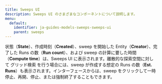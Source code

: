 ```yaml
---
title: Sweeps UI
description: Sweeps UI のさまざまなコンポーネントについて説明します。
menu:
  default:
    identifier: ja-guides-models-sweeps-sweeps-ui
    parent: sweeps
---
```


状態（**State**）、作成時刻（**Created**）、sweep を開始した Entity（**Creator**）、完了した Runs の数（**Run count**）、および sweep の計算に要した時間（**Compute time**）は、Sweeps UI に表示されます。離散的な探索空間に対して グリッド検索 を行う場合には、sweep が作成する想定の Runs の数（**Est. Runs**）も表示されます。インターフェースからは、sweep をクリックして一時停止、再開、停止、または強制終了することもできます。